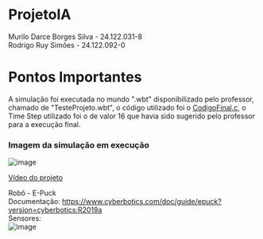# ProjetoIA

Murilo Darce Borges Silva - 24.122.031-8  
Rodrigo Ruy Simões - 24.122.092-0

# Pontos Importantes

A simulação foi executada no mundo ".wbt" disponibilizado pelo professor, chamado de "TesteProjeto.wbt", o código utilizado foi o [CodigoFinal.c](https://github.com/mdarce765/ProjetoIA/blob/main/CodigoFinal.c), o Time Step utilizado foi o de valor 16 que havia sido sugerido pelo professor para a execução final.  

### Imagem da simulação em execução
![image](https://github.com/user-attachments/assets/e1e6ce54-9570-4d16-8ea4-7282e0d3a7db)

[Vídeo do projeto](https://youtu.be/APB1bcU0dy4)

Robô - E-Puck  
Documentação: https://www.cyberbotics.com/doc/guide/epuck?version=cyberbotics:R2019a  
Sensores:  
![image](https://github.com/user-attachments/assets/f688bf9d-4351-4168-981d-406714c6c922)
